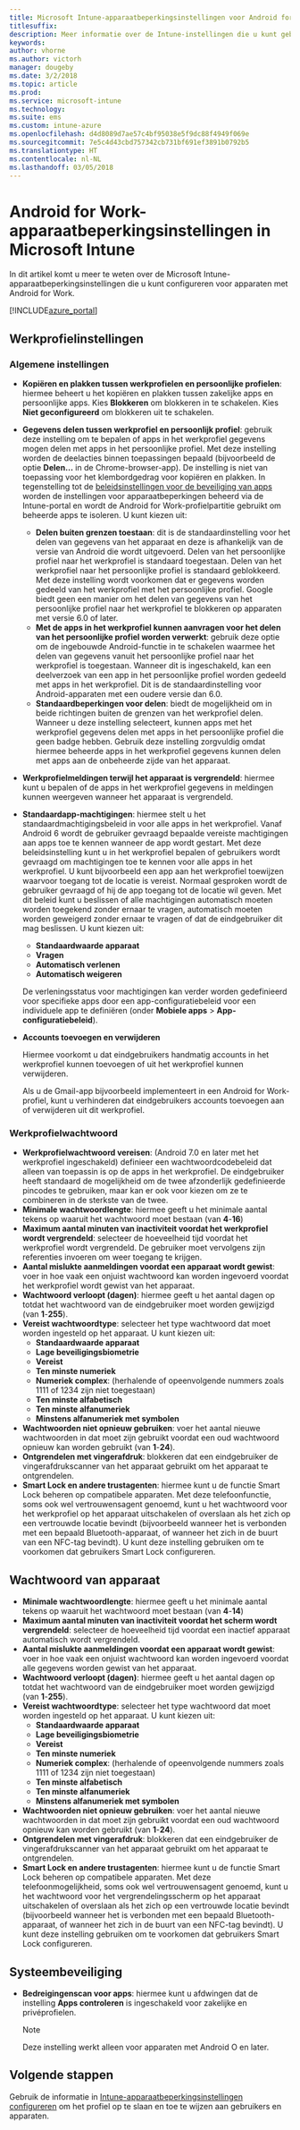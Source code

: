 ```yaml
---
title: Microsoft Intune-apparaatbeperkingsinstellingen voor Android for Work
titlesuffix: 
description: Meer informatie over de Intune-instellingen die u kunt gebruiken voor het beheren van apparaatinstellingen en functionaliteit op apparaten met Android for Work.
keywords: 
author: vhorne
ms.author: victorh
manager: dougeby
ms.date: 3/2/2018
ms.topic: article
ms.prod: 
ms.service: microsoft-intune
ms.technology: 
ms.suite: ems
ms.custom: intune-azure
ms.openlocfilehash: d4d8089d7ae57c4bf95038e5f9dc88f4949f069e
ms.sourcegitcommit: 7e5c4d43cbd757342cb731bf691ef3891b0792b5
ms.translationtype: HT
ms.contentlocale: nl-NL
ms.lasthandoff: 03/05/2018
---
```

# <a name="microsoft-intune-android-for-work-device-restriction-settings"></a>Android for Work-apparaatbeperkingsinstellingen in Microsoft Intune

In dit artikel komt u meer te weten over de Microsoft Intune-apparaatbeperkingsinstellingen die u kunt configureren voor apparaten met Android for Work.

[!INCLUDE[azure_portal](./includes/azure_portal.md)]

## <a name="work-profile-settings"></a>Werkprofielinstellingen

### <a name="general-settings"></a>Algemene instellingen

-   **Kopiëren en plakken tussen werkprofielen en persoonlijke profielen**: hiermee beheert u het kopiëren en plakken tussen zakelijke apps en persoonlijke apps. Kies **Blokkeren** om blokkeren in te schakelen. Kies **Niet geconfigureerd** om blokkeren uit te schakelen.
- **Gegevens delen tussen werkprofiel en persoonlijk profiel**: gebruik deze instelling om te bepalen of apps in het werkprofiel gegevens mogen delen met apps in het persoonlijke profiel. Met deze instelling worden de deelacties binnen toepassingen bepaald (bijvoorbeeld de optie **Delen…** in de Chrome-browser-app). De instelling is niet van toepassing voor het klembordgedrag voor kopiëren en plakken. In tegenstelling tot de [beleidsinstellingen voor de beveiliging van apps](https://docs.microsoft.com/intune-classic/deploy-use/protect-app-data-using-mobile-app-management-policies-with-microsoft-intune) worden de instellingen voor apparaatbeperkingen beheerd via de Intune-portal en wordt de Android for Work-profielpartitie gebruikt om beheerde apps te isoleren. U kunt kiezen uit:
    - **Delen buiten grenzen toestaan**: dit is de standaardinstelling voor het delen van gegevens van het apparaat en deze is afhankelijk van de versie van Android die wordt uitgevoerd. Delen van het persoonlijke profiel naar het werkprofiel is standaard toegestaan. Delen van het werkprofiel naar het persoonlijke profiel is standaard geblokkeerd. Met deze instelling wordt voorkomen dat er gegevens worden gedeeld van het werkprofiel met het persoonlijke profiel. Google biedt geen een manier om het delen van gegevens van het persoonlijke profiel naar het werkprofiel te blokkeren op apparaten met versie 6.0 of later.   
    - **Met de apps in het werkprofiel kunnen aanvragen voor het delen van het persoonlijke profiel worden verwerkt**: gebruik deze optie om de ingebouwde Android-functie in te schakelen waarmee het delen van gegevens vanuit het persoonlijke profiel naar het werkprofiel is toegestaan. Wanneer dit is ingeschakeld, kan een deelverzoek van een app in het persoonlijke profiel worden gedeeld met apps in het werkprofiel. Dit is de standaardinstelling voor Android-apparaten met een oudere versie dan 6.0.
    - **Standaardbeperkingen voor delen**: biedt de mogelijkheid om in beide richtingen buiten de grenzen van het werkprofiel delen. Wanneer u deze instelling selecteert, kunnen apps met het werkprofiel gegevens delen met apps in het persoonlijke profiel die geen badge hebben. Gebruik deze instelling zorgvuldig omdat hiermee beheerde apps in het werkprofiel gegevens kunnen delen met apps aan de onbeheerde zijde van het apparaat.

-   **Werkprofielmeldingen terwijl het apparaat is vergrendeld**: hiermee kunt u bepalen of de apps in het werkprofiel gegevens in meldingen kunnen weergeven wanneer het apparaat is vergrendeld.
-   **Standaardapp-machtigingen**: hiermee stelt u het standaardmachtigingsbeleid in voor alle apps in het werkprofiel. Vanaf Android 6 wordt de gebruiker gevraagd bepaalde vereiste machtigingen aan apps toe te kennen wanneer de app wordt gestart. Met deze beleidsinstelling kunt u in het werkprofiel bepalen of gebruikers wordt gevraagd om machtigingen toe te kennen voor alle apps in het werkprofiel. U kunt bijvoorbeeld een app aan het werkprofiel toewijzen waarvoor toegang tot de locatie is vereist. Normaal gesproken wordt de gebruiker gevraagd of hij de app toegang tot de locatie wil geven. Met dit beleid kunt u beslissen of alle machtigingen automatisch moeten worden toegekend zonder ernaar te vragen, automatisch moeten worden geweigerd zonder ernaar te vragen of dat de eindgebruiker dit mag beslissen. U kunt kiezen uit:
    -   **Standaardwaarde apparaat**
    -   **Vragen**
    -   **Automatisch verlenen**
    -   **Automatisch weigeren**

    De verleningsstatus voor machtigingen kan verder worden gedefinieerd voor specifieke apps door een app-configuratiebeleid voor een individuele app te definiëren (onder **Mobiele apps** > **App-configuratiebeleid**).

- **Accounts toevoegen en verwijderen**

   Hiermee voorkomt u dat eindgebruikers handmatig accounts in het werkprofiel kunnen toevoegen of uit het werkprofiel kunnen verwijderen.

   Als u de Gmail-app bijvoorbeeld implementeert in een Android for Work-profiel, kunt u verhinderen dat eindgebruikers accounts toevoegen aan of verwijderen uit dit werkprofiel.

### <a name="work-profile-password"></a>Werkprofielwachtwoord
- **Werkprofielwachtwoord vereisen**: (Android 7.0 en later met het werkprofiel ingeschakeld) definieer een wachtwoordcodebeleid dat alleen van toepassin is op de apps in het werkprofiel. De eindgebruiker heeft standaard de mogelijkheid om de twee afzonderlijk gedefinieerde pincodes te gebruiken, maar kan er ook voor kiezen om ze te combineren in de sterkste van de twee.
- **Minimale wachtwoordlengte**: hiermee geeft u het minimale aantal tekens op waaruit het wachtwoord moet bestaan (van **4**-**16**)
- **Maximum aantal minuten van inactiviteit voordat het werkprofiel wordt vergrendeld**: selecteer de hoeveelheid tijd voordat het werkprofiel wordt vergrendeld. De gebruiker moet vervolgens zijn referenties invoeren om weer toegang te krijgen.
- **Aantal mislukte aanmeldingen voordat een apparaat wordt gewist**: voer in hoe vaak een onjuist wachtwoord kan worden ingevoerd voordat het werkprofiel wordt gewist van het apparaat.
- **Wachtwoord verloopt (dagen)**: hiermee geeft u het aantal dagen op totdat het wachtwoord van de eindgebruiker moet worden gewijzigd (van **1**-**255**).
- **Vereist wachtwoordtype**: selecteer het type wachtwoord dat moet worden ingesteld op het apparaat. U kunt kiezen uit:
    - **Standaardwaarde apparaat**
    - **Lage beveiligingsbiometrie**
    - **Vereist**
    - **Ten minste numeriek**
    - **Numeriek complex**: (herhalende of opeenvolgende nummers zoals 1111 of 1234 zijn niet toegestaan)
    - **Ten minste alfabetisch**
    - **Ten minste alfanumeriek**
    - **Minstens alfanumeriek met symbolen**
- **Wachtwoorden niet opnieuw gebruiken**: voer het aantal nieuwe wachtwoorden in dat moet zijn gebruikt voordat een oud wachtwoord opnieuw kan worden gebruikt (van **1**-**24**).
- **Ontgrendelen met vingerafdruk**: blokkeren dat een eindgebruiker de vingerafdrukscanner van het apparaat gebruikt om het apparaat te ontgrendelen.
- **Smart Lock en andere trustagenten**: hiermee kunt u de functie Smart Lock beheren op compatibele apparaten. Met deze telefoonfunctie, soms ook wel vertrouwensagent genoemd, kunt u het wachtwoord voor het werkprofiel op het apparaat uitschakelen of overslaan als het zich op een vertrouwde locatie bevindt (bijvoorbeeld wanneer het is verbonden met een bepaald Bluetooth-apparaat, of wanneer het zich in de buurt van een NFC-tag bevindt). U kunt deze instelling gebruiken om te voorkomen dat gebruikers Smart Lock configureren.

## <a name="device-password"></a>Wachtwoord van apparaat

- **Minimale wachtwoordlengte**: hiermee geeft u het minimale aantal tekens op waaruit het wachtwoord moet bestaan (van **4**-**14**)
- **Maximum aantal minuten van inactiviteit voordat het scherm wordt vergrendeld**: selecteer de hoeveelheid tijd voordat een inactief apparaat automatisch wordt vergrendeld.
- **Aantal mislukte aanmeldingen voordat een apparaat wordt gewist**: voer in hoe vaak een onjuist wachtwoord kan worden ingevoerd voordat alle gegevens worden gewist van het apparaat.
- **Wachtwoord verloopt (dagen)**: hiermee geeft u het aantal dagen op totdat het wachtwoord van de eindgebruiker moet worden gewijzigd (van **1**-**255**).
- **Vereist wachtwoordtype**: selecteer het type wachtwoord dat moet worden ingesteld op het apparaat. U kunt kiezen uit:
    - **Standaardwaarde apparaat**
    - **Lage beveiligingsbiometrie**
    - **Vereist**
    - **Ten minste numeriek**
    - **Numeriek complex**: (herhalende of opeenvolgende nummers zoals 1111 of 1234 zijn niet toegestaan)
    - **Ten minste alfabetisch**
    - **Ten minste alfanumeriek**
    - **Minstens alfanumeriek met symbolen**
- **Wachtwoorden niet opnieuw gebruiken**: voer het aantal nieuwe wachtwoorden in dat moet zijn gebruikt voordat een oud wachtwoord opnieuw kan worden gebruikt (van **1**-**24**).
- **Ontgrendelen met vingerafdruk**: blokkeren dat een eindgebruiker de vingerafdrukscanner van het apparaat gebruikt om het apparaat te ontgrendelen.
- **Smart Lock en andere trustagenten**: hiermee kunt u de functie Smart Lock beheren op compatibele apparaten. Met deze telefoonmogelijkheid, soms ook wel vertrouwensagent genoemd, kunt u het wachtwoord voor het vergrendelingsscherm op het apparaat uitschakelen of overslaan als het zich op een vertrouwde locatie bevindt (bijvoorbeeld wanneer het is verbonden met een bepaald Bluetooth-apparaat, of wanneer het zich in de buurt van een NFC-tag bevindt). U kunt deze instelling gebruiken om te voorkomen dat gebruikers Smart Lock configureren.

## <a name="system-security"></a>Systeembeveiliging

 - **Bedreigingenscan voor apps**: hiermee kunt u afdwingen dat de instelling **Apps controleren** is ingeschakeld voor zakelijke en privéprofielen.

   > [!Note]  
   > Deze instelling werkt alleen voor apparaten met Android O en later. 

## <a name="next-steps"></a>Volgende stappen

Gebruik de informatie in [Intune-apparaatbeperkingsinstellingen configureren](device-restrictions-configure.md) om het profiel op te slaan en toe te wijzen aan gebruikers en apparaten.
